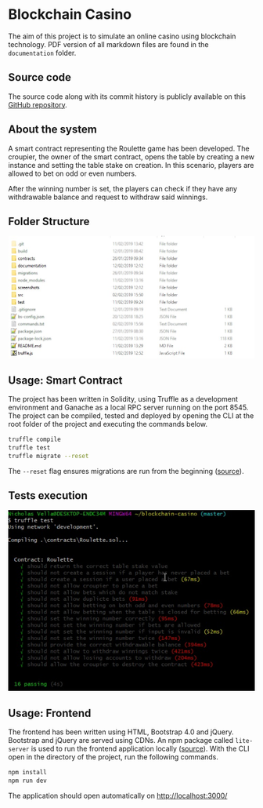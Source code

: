 # Blockchain Casino

The aim of this project is to simulate an online casino using blockchain technology. PDF version of all markdown files are found in the `documentation` folder.

## Source code
The source code along with its commit history is publicly available on this [GitHub repository](https://github.com/nvella88/blockchain-casino).

## About the system

A smart contract representing the Roulette game has been developed. The croupier, the owner of the smart contract, opens the table by creating a new instance and setting the table stake on creation. In this scenario, players are allowed to bet on odd or even numbers.

After the winning number is set, the players can check if they have any withdrawable balance and request to withdraw said winnings.

## Folder Structure
![root_folder](screenshots/root_folder.jpg)


## Usage: Smart Contract
The project has been written in Solidity, using Truffle as a development environment and Ganache as a local RPC server running on the port 8545. The project can be compiled, tested and deployed by opening the CLI at the root folder of the project and executing the commands below.
```bash
truffle compile
truffle test
truffle migrate --reset
```

The `--reset` flag ensures migrations are run from the beginning ([source](https://truffleframework.com/docs/truffle/reference/truffle-commands)).

## Tests execution
![root_folder](screenshots/tests.jpg)

## Usage: Frontend
The frontend has been written using HTML, Bootstrap 4.0 and jQuery. Bootstrap and jQuery are served using CDNs. An npm package called `lite-server` is used to run the frontend application locally ([source](https://truffleframework.com/tutorials/pet-shop)). With the CLI open in the directory of the project, run the following commands.
```bash
npm install
npm run dev
```
The application should open automatically on [http://localhost:3000/](http://localhost:3000/)